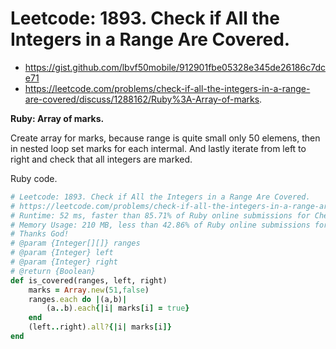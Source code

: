# Leetcode: 1893. Check if All the Integers in a Range Are Covered.

- https://gist.github.com/lbvf50mobile/912901fbe05328e345de26186c7dce71
- https://leetcode.com/problems/check-if-all-the-integers-in-a-range-are-covered/discuss/1288162/Ruby%3A-Array-of-marks.

**Ruby: Array of marks.**

Create array for marks, because range is quite small only 50 elemens, then in nested loop set marks for each intermal. And lastly iterate from left to right and check that all integers are marked.

Ruby code.
```Ruby
# Leetcode: 1893. Check if All the Integers in a Range Are Covered.
# https://leetcode.com/problems/check-if-all-the-integers-in-a-range-are-covered/
# Runtime: 52 ms, faster than 85.71% of Ruby online submissions for Check if All the Integers in a Range Are Covered.
# Memory Usage: 210 MB, less than 42.86% of Ruby online submissions for Check if All the Integers in a Range Are Covered.
# Thanks God!
# @param {Integer[][]} ranges
# @param {Integer} left
# @param {Integer} right
# @return {Boolean}
def is_covered(ranges, left, right)
    marks = Array.new(51,false)
    ranges.each do |(a,b)|
        (a..b).each{|i| marks[i] = true}
    end
    (left..right).all?{|i| marks[i]}
end
```

